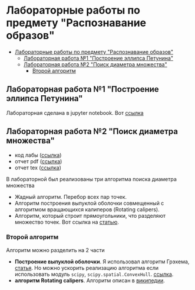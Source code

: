 # Лабораторные работы по предмету "Распознавание образов"

- [Лабораторные работы по предмету "Распознавание образов"](#лабораторные-работы-по-предмету-распознавание-образов)
  - [Лабораторная работа №1 "Построение эллипса Петунина"](#лабораторная-работа-1-построение-эллипса-петунина)
  - [Лабораторная работа №2 "Поиск диаметра множества"](#лабораторная-работа-2-поиск-диаметра-множества)
    - [Второй алгоритм](#второй-алгоритм)


## Лабораторная работа №1 "Построение эллипса Петунина"

Лабораторная сделана в jupyter notebook. Вот [ссылка](Lab1/main.ipynb)


## Лабораторная работа №2 "Поиск диаметра множества"

- код лабы ([ссылка](Lab2/main.py))
- отчет pdf ([ссылка](Lab2/report/report.pdf))
- отчет tex ([ссылка](Lab2/report/report.tex))

В лабораторной был реализованы три алгоритма поиска диаметра множества

- Жадный алгоритм. Перебор всех пар точек.
- Алгоритм построения выпуклой оболочки совмещенный с алгоритмом вращающихся калиперов (Rotating calipers).
- Алгоритм, который строит прямоугольники, что разделяют множество точек. Вот ссылка на [статью](http://citeseerx.ist.psu.edu/viewdoc/download?doi=10.1.1.77.1699&rep=rep1&type=pdf).
  
### Второй алгоритм

Алгоритм можно разделить на 2 части
- **Построение выпуклой оболочки**. Я использовал алгоритм Грэхема, [статья](https://habr.com/ru/post/144921/). Но можно ускорить реализацию алгоритма если использовать модуль `scipy`, `scipy.spatial.ConvexHull`. [ссылка](https://docs.scipy.org/doc/scipy/reference/generated/scipy.spatial.ConvexHull.html).
- **алгоритм Rotating calipers**. Алгоритм описан в [википедии](https://en.wikipedia.org/wiki/Rotating_calipers).



